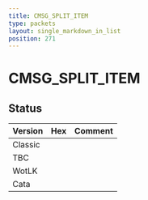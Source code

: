 ```yaml
---
title: CMSG_SPLIT_ITEM
type: packets
layout: single_markdown_in_list
position: 271
---
```


# CMSG_SPLIT_ITEM

## Status

Version | Hex | Comment
---------- | ---------- | ---------- 
Classic |  |  
TBC |  |  
WotLK |  |  
Cata |  |  
